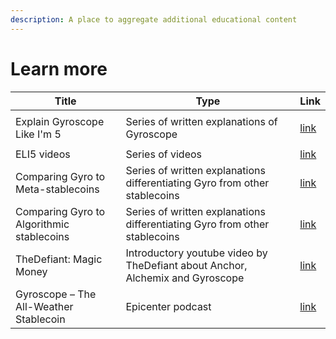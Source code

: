 ```yaml
---
description: A place to aggregate additional educational content
---
```


# Learn more

| Title                                     | Type                                                                          | Link                                                                                                   |
| ----------------------------------------- | ----------------------------------------------------------------------------- | ------------------------------------------------------------------------------------------------------ |
| Explain Gyroscope Like I'm 5              | Series of written explanations of Gyroscope                                   | <p><a href="https://medium.com/gyroscope-protocol/eli5-series-gyroscope-63cc0e7b272d">link</a><br></p> |
| ELI5 videos                               | Series of videos                                                              | [link](https://youtube.com/playlist?list=PLyUeYuKUDm3nnzySNrnj9VL1ypbuMZlY1)                           |
| Comparing Gyro to Meta-stablecoins        | Series of written explanations differentiating Gyro from other stablecoins    | [link](https://medium.com/gyroscope-protocol/gyroscope-is-different-part-1-72dcb8c303a4)               |
| Comparing Gyro to Algorithmic stablecoins | Series of written explanations differentiating Gyro from other stablecoins    | [link](https://medium.com/gyroscope-protocol/gyroscope-is-different-part-1-72dcb8c303a4)               |
| TheDefiant: Magic Money                   | Introductory youtube video by TheDefiant about Anchor, Alchemix and Gyroscope | [link](https://www.youtube.com/watch?v=Qjly4GAbwq0)                                                    |
| Gyroscope – The All-Weather Stablecoin    | Epicenter podcast                                                             | [link](https://epicenter.tv/episodes/415)                                                              |
